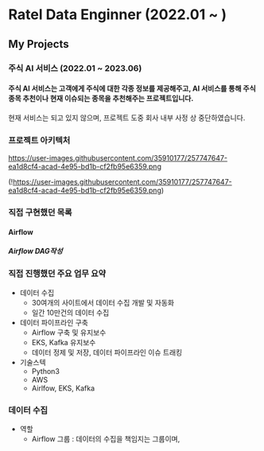 # Ratel Data Enginner (2022.01 ~ )

## My Projects

### 주식 AI 서비스 (2022.01 ~ 2023.06)



#### 주식 AI 서비스는 고객에게 주식에 대한 각종 정보를 제공해주고, AI 서비스를 통해 주식 종목 추천이나 현재 이슈되는 종목을 추천해주는 프로젝트입니다.
현재 서비스는 되고 있지 않으며, 프로젝트 도중 회사 내부 사정 상 중단하였습니다.




### 프로젝트 아키텍처

https://user-images.githubusercontent.com/35910177/257747647-ea1d8cf4-acad-4e95-bd1b-cf2fb95e6359.png

(!https://user-images.githubusercontent.com/35910177/257747647-ea1d8cf4-acad-4e95-bd1b-cf2fb95e6359.png)

### 직접 구현했던 목록

#### Airflow

##### Airflow DAG작성
#####

#### 

### 직접 진행했던 주요 업무 요약
- 데이터 수집
   - 30여개의 사이트에서 데이터 수집 개발 및 자동화
   - 일간 10만건의 데이터 수집
- 데이터 파이프라인 구축
   - Airflow 구축 및 유지보수
   - EKS, Kafka 유지보수
   - 데이터 정제 및 저장, 데이터 파이프라인 이슈 트래킹
- 기술스텍
   - Python3
   - AWS
   - Airlfow, EKS, Kafka

### 데이터 수집

- 역할
   - Airflow 그룹 : 데이터의 수집을 책임지는 그룹이며, 
